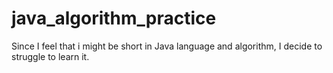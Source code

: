 # java_algorithm_practice
Since I feel that i might be short in Java language and algorithm, I decide to struggle to learn it.
